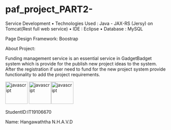 # paf_project_PART2-

Service Development 
• Technologies Used : Java - JAX-RS (Jersy) on Tomcat(Rest full web service)
• IDE : Eclipse
• Database : MySQL

Page Design Framework: Boostrap

About Project:

Funding management service is an essential service in GadgetBadget system which is provide for the publish new project ideas to the system. After the registration if user need to fund for the new project system provide functionality to add the project requirements.

<img src="https://www.logo.wine/a/logo/Java_(programming_language)/Java_(programming_language)-Logo.wine.svg" alt="javascript" width="70" height="70"/> <img src="https://cdn.worldvectorlogo.com/logos/eclipse-11.svg" alt="javascript" width="70" height="70"/><img src="https://seeklogo.com/images/M/mysql-logo-69B39F7D18-seeklogo.com.png" alt="javascript" width="70" height="70"/>

StudentID:IT19106670

Name: Hangawaththa N.H.A.V.D
